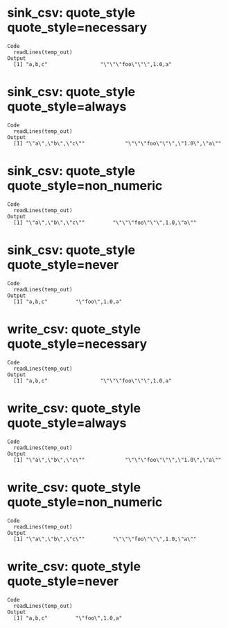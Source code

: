 # sink_csv: quote_style quote_style=necessary

    Code
      readLines(temp_out)
    Output
      [1] "a,b,c"                 "\"\"\"foo\"\"\",1.0,a"

# sink_csv: quote_style quote_style=always

    Code
      readLines(temp_out)
    Output
      [1] "\"a\",\"b\",\"c\""             "\"\"\"foo\"\"\",\"1.0\",\"a\""

# sink_csv: quote_style quote_style=non_numeric

    Code
      readLines(temp_out)
    Output
      [1] "\"a\",\"b\",\"c\""         "\"\"\"foo\"\"\",1.0,\"a\""

# sink_csv: quote_style quote_style=never

    Code
      readLines(temp_out)
    Output
      [1] "a,b,c"         "\"foo\",1.0,a"

# write_csv: quote_style quote_style=necessary

    Code
      readLines(temp_out)
    Output
      [1] "a,b,c"                 "\"\"\"foo\"\"\",1.0,a"

# write_csv: quote_style quote_style=always

    Code
      readLines(temp_out)
    Output
      [1] "\"a\",\"b\",\"c\""             "\"\"\"foo\"\"\",\"1.0\",\"a\""

# write_csv: quote_style quote_style=non_numeric

    Code
      readLines(temp_out)
    Output
      [1] "\"a\",\"b\",\"c\""         "\"\"\"foo\"\"\",1.0,\"a\""

# write_csv: quote_style quote_style=never

    Code
      readLines(temp_out)
    Output
      [1] "a,b,c"         "\"foo\",1.0,a"


